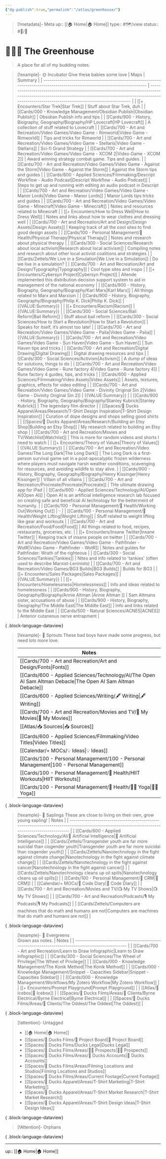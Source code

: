 ```yaml
---
{"dg-publish":true,"permalink":"/atlas/greenhouse/"}
---
```


>[!metadata]- Meta
>up:: [[🏠 Home\|🏠 Home]]
>type:: #🗺/view 
>status:: #📝/🌱 

# 👨🏻‍🌾 The Greenhouse
> A place for all of my budding notes.

> [!example]- 🌞 Incubator
> Give these babies some love
>  | Maps                                                                                                                         | Summary                                                                                                                                                                                                        |
> | ---------------------------------------------------------------------------------------------------------------------------- | -------------------------------------------------------------------------------------------------------------------------------------------------------------------------------------------------------------- |
> | [[+ Encounters/Star Trek\|Star Trek]]                                                                                     | Stuff about Star Trek, duh                                                                                                                                                                                     |
> | [[Cards/000 - Knowledge Management/Obsidian Publish\|Obsidian Publish]]                                                   | Obsidian Publish info and tips                                                                                                                                                                                 |
> | [[Cards/900 - History, Biography, Geography/Biography/HP Lovecraft\|HP Lovecraft]]                                        | A collection of stuff related to Lovecraft                                                                                                                                                                     |
> | [[Cards/700 - Art and Recreation/Video Games/Video Game - Rimworld\|Video Game - Rimworld]]                               | Tips and tricks for Rimworld                                                                                                                                                                                   |
> | [[Cards/700 - Art and Recreation/Video Games/Video Game - Stellaris\|Video Game - Stellaris]]                             | Sci-fi Grand Strategy                                                                                                                                                                                          |
> | [[Cards/700 - Art and Recreation/Video Games/Video Game - XCOM 2\|Video Game - XCOM 2]]                                   | Award winning strategy combat game. Tips and guides.                                                                                                                                                           |
> | [[Cards/700 - Art and Recreation/Video Games/Video Game - Against the Storm\|Video Game - Against the Storm]]             | Against the Storm tips and guides                                                                                                                                                                              |
> | [[Cards/600 - Applied Sciences/Filmmaking/Descript Workflow - Audio Podcast\|Descript Workflow - Audio Podcast]]          | Steps to get up and running with editing an audio podcast in Descript                                                                                                                                          |
> | [[Cards/700 - Art and Recreation/Video Games/Video Game - Manor Lords\|Video Game - Manor Lords]]                         | Manor Lords tips tricks and guides                                                                                                                                                                             |
> | [[Cards/700 - Art and Recreation/Video Games/Video Game - Minecraft\|Video Game - Minecraft]]                             | Notes and resources related to Minecraft                                                                                                                                                                       |
> | [[+ Encounters/How to Dress Well\|How to Dress Well]]                                                                     | Notes and links about how to wear clothes and dressing well                                                                                                                                                    |
> | [[Cards/700 - Art and Recreation/Art and Design/Design Assets\|Design Assets]]                                            | Keeping track of all the cool sites to find good design assets                                                                                                                                                 |
> | [[Cards/100 - Personal Management/💪 Health/Physical Therapy\|Physical Therapy]]                                          | Notes and research about physical therapy                                                                                                                                                                      |
> | [[Cards/300 - Social Sciences/Research about local activism\|Research about local activism]]                              | Compiling notes and research about other local activist coalitions and strategies                                                                                                                              |
> | [[Cards/Zettels/We Live in a Simulation\|We Live in a Simulation]]                                                        | Do we live in a simulation?                                                                                                                                                                                    |
> | [[Cards/700 - Art and Recreation/Art and Design/Typography\|Typography]]                                                  | Cool type sites and inspo                                                                                                                                                                                      |
> | [[+ Encounters/Cybersyn Project\|Cybersyn Project]]                                                                       | Allende implemented this distribution decision support system to aid in management of the national economy                                                                                                     |
> | [[Cards/900 - History, Biography, Geography/Biography/Karl Marx\|Karl Marx]]                                              | All things related to Marx and Marxism                                                                                                                                                                         |
> | [[Cards/900 - History, Biography, Geography/Biography/Philip K. Dick\|Philip K. Dick]]                                    | {{VALUE:Summary}}                                                                                                                                                                                              |
> | [[+ Encounters/Racism\|Racism]]                                                                                           | {{VALUE:Summary}}                                                                                                                                                                                              |
> | [[Cards/300 - Social Sciences/Bail Reform\|Bail Reform]]                                                                  | Stuff about bail reform                                                                                                                                                                                        |
> | [[Cards/300 - Social Sciences/How to Start a Revolution\|How to Start a Revolution]]                                      | Speaks for itself, it’s almost too late!                                                                                                                                                                       |
> | [[Cards/700 - Art and Recreation/Video Games/Video Game - Palia\|Video Game - Palia]]                                     | {{VALUE:Summary}}                                                                                                                                                                                              |
> | [[Cards/700 - Art and Recreation/Video Games/Video Game - Sun Haven\|Video Game - Sun Haven]]                             | Sun Haven tips and tricks                                                                                                                                                                                      |
> | [[Cards/700 - Art and Recreation/Digital Drawing\|Digital Drawing]]                                                       | Digital drawing resources and tips                                                                                                                                                                             |
> | [[Cards/300 - Social Sciences/Activism\|Activism]]                                                                        | A dump of ideas for solutions, things to do                                                                                                                                                                    |
> | [[Cards/700 - Art and Recreation/Video Games/Video Game - Rune factory 4\|Video Game - Rune factory 4]]                   | Rune factory 4 guides, tips, and tricks                                                                                                                                                                        |
> | [[Cards/600 - Applied Sciences/Filmmaking/Video Assets\|Video Assets]]                                                    | Assets, textures, graphics, effects for video editing                                                                                                                                                          |
> | [[Cards/700 - Art and Recreation/Video Games/Video Game - Divinity Original Sin 2\|Video Game - Divinity Original Sin 2]] | {{VALUE:Summary}}                                                                                                                                                                                              |
> | [[Cards/900 - History, Biography, Geography/Biography/Stanley Kubrick\|Stanley Kubrick]]                                  | The legendary film director                                                                                                                                                                                    |
> | [[Spaces/🦆 Ducks Apparel/Areas/Research/T-Shirt Design Inspiration\|T-Shirt Design Inspiration]]                         | Curation of dope designs and shops selling good shirts                                                                                                                                                         |
> | [[Spaces/🦆 Ducks Apparel/Areas/Research/Building an Etsy Shop\|Building an Etsy Shop]]                                   | My research related to building an Etsy shop                                                                                                                                                                   |
> | [[Cards/700 - Art and Recreation/Movies and TV/Watchlist\|Watchlist]]                                                     | This is more for random videos and shorts I need to watch                                                                                                                                                      |
> | [[+ Encounters/Theory of Values\|Theory of Values]]                                                                       | {{VALUE:Summary}}                                                                                                                                                                                              |
> | [[Cards/700 - Art and Recreation/Video Games/The Long Dark\|The Long Dark]]                                               | The Long Dark is a first-person survival game set in a post-apocalyptic frozen wilderness where players must navigate harsh weather conditions, scavenging for resources, and avoiding wildlife to stay alive. |
> | [[Cards/900 - History, Biography, Geography/Biography/Henry Kissinger\|Henry Kissinger]]                                  | Villain of all villains                                                                                                                                                                                        |
> | [[Cards/700 - Art and Recreation/Procreate/Procreate\|Procreate]]                                                         | THe ultimate drawing app for iPad                                                                                                                                                                              |
> | [[Cards/600 - Applied Sciences/Technology/AI/Open AI\|Open AI]]                                                           | Open AI is an artificial intelligence research lab focused on creating safe and beneficial AI technology for the betterment of humanity.                                                                       |
> | [[Cards/100 - Personal Management/💪 Health/Working Out\|Working Out]]                                                    | \-                                                                                                                                                                                                             |
> | [[Cards/100 - Personal Management/💪 Health/Weight Lifting\|Weight Lifting]]                                              | Stuff related to weight lifting like gear and workouts                                                                                                                                                         |
> | [[Cards/700 - Art and Recreation/Food/Food\|Food]]                                                                        | All things related to food, recipes, restaurants, groceries, etc.                                                                                                                                              |
> | [[+ Encounters/Insane Twitter\|Insane Twitter]]                                                                           | Keeping track of insane people on twitter                                                                                                                                                                      |
> | [[Cards/700 - Art and Recreation/Video Games/Video Game - Pathfinder - WotR\|Video Game - Pathfinder - WotR]]             | Notes and guides for Pathfinder: Wrath of the righteous                                                                                                                                                        |
> | [[Cards/300 - Social Sciences/Tankies\|Tankies]]                                                                          | Nites and info related to 'tankies' (often used to describe Marxist-Leninists)                                                                                                                                 |
> | [[Cards/700 - Art and Recreation/Video Games/BG3 Builds\|BG3 Builds]]                                                     | Builds for BG3                                                                                                                                                                                                 |
> | [[+ Encounters/Sales Packages\|Sales Packages]]                                                                           | {{VALUE:Summary}}                                                                                                                                                                                              |
> | [[+ Encounters/Homelessness\|Homelessness]]                                                                               | Info and ideas related to homelessness                                                                                                                                                                         |
> | [[Cards/900 - History, Biography, Geography/Biography/Annie Altman \|Annie Altman ]]                                      | Sam Altmans sister, accusations of abuse                                                                                                                                                                       |
> | [[Cards/900 - History, Biography, Geography/The Middle East\|The Middle East]]                                            | Info and links related to the Middle East                                                                                                                                                                      |
> | [[Cards/500 - Natural Sciences/ACNES\|ACNES]]                                                                             | Anterior cutaneous nerve entrapment                                                                                                                                                                            |
> 
{ .block-language-dataview}


> [!example]- 🌱 Sprouts
> These bad boys have made some progress, but need lots more love.
> 
>  | Notes                                                                                                            |
> | ---------------------------------------------------------------------------------------------------------------- |
> | [[Cards/700 - Art and Recreation/Art and Design/Fonts\|Fonts]]                                                |
> | [[Cards/600 - Applied Sciences/Technology/AI/The Open AI Sam Altman Debacle\|The Open AI Sam Altman Debacle]] |
> | [[Cards/600 - Applied Sciences/Writing/🖋 Writing\|🖋 Writing]]                                               |
> | [[Cards/700 - Art and Recreation/Movies and TV/🍿 My Movies\|🍿 My Movies]]                                   |
> | [[Atlas/📥 Sources\|📥 Sources]]                                                                              |
> | [[Cards/600 - Applied Sciences/Filmmaking/Video Titles\|Video Titles]]                                        |
> | [[Calendar/+ MOCs/💡 Ideas\|💡 Ideas]]                                                                        |
> | [[Cards/100 - Personal Management/100 - Personal Management\|100 - Personal Management]]                      |
> | [[Cards/100 - Personal Management/💪 Health/HIIT Workouts\|HIIT Workouts]]                                    |
> | [[Cards/100 - Personal Management/💪 Health/🧘‍♂️ Yoga\|🧘‍♂️ Yoga]]                                          |
> 
{ .block-language-dataview}

> [!example]- 🌿 Saplings 
> These are close to living on their own, grow young sapling!
>  | Notes                                                                                                                                           |
> | ----------------------------------------------------------------------------------------------------------------------------------------------- |
> | [[Cards/600 - Applied Sciences/Technology/AI/🤖 Artificial Intelligence\|🤖 Artificial Intelligence]]                                        |
> | [[Cards/Zettels/Transgender youth are far more suicidal than cisgender youth\|Transgender youth are far more suicidal than cisgender youth]] |
> | [[Cards/Zettels/Nanotechnology in the fight against climate change\|Nanotechnology in the fight against climate change]]                     |
> | [[Cards/Zettels/Nanotechnology in the fight against cancer\|Nanotechnology in the fight against cancer]]                                     |
> | [[Cards/Zettels/Nanotechnology cleans up oil spills\|Nanotechnology cleans up oil spills]]                                                   |
> | [[Cards/100 - Personal Management/👯 CRM\|👯 CRM]]                                                                                           |
> | [[Calendar/+ MOCs/🧪 Code Diary\|🧪 Code Diary]]                                                                                             |
> | [[Cards/700 - Art and Recreation/Movies and TV/📺 My TV Shows\|📺 My TV Shows]]                                                              |
> | [[Cards/700 - Art and Recreation/Podcasts/🎙 My Podcasts\|🎙 My Podcasts]]                                                                   |
> | [[Cards/Zettels/Computers are machines that do math and humans are not\|Computers are machines that do math and humans are not]]             |
> 
{ .block-language-dataview}

> [!example]- 🌲 Evergreens  
> Grown ass notes.
>  | Notes                                                                                              |
> | -------------------------------------------------------------------------------------------------- |
> | [[Cards/700 - Art and Recreation/Learn to Draw Infographic\|Learn to Draw Infographic]]         |
> | [[Cards/300 - Social Sciences/The Wheel of Privilege\|The Wheel of Privilege]]                  |
> | [[Cards/000 - Knowledge Management/The Konik Method\|The Konik Method]]                         |
> | [[Cards/000 - Knowledge Management/Snippet - Capacities Sidebar\|Snippet - Capacities Sidebar]] |
> | [[Cards/000 - Knowledge Management/Workflows/My Zotero Workflow\|My Zotero Workflow]]           |
> | [[+ Encounters/Prompt Playground\|Prompt Playground]]                                           |
> | [[Atlas/🧊 Icebox\|🧊 Icebox]]                                                                  |
> | [[Spaces/🦆 Ducks Films/Areas/🤑 Clients/Byrne Electrical/Byrne Electrical\|Byrne Electrical]]  |
> | [[Spaces/🦆 Ducks Films/Areas/🤑 Clients/The Oddest/The Oddest\|The Oddest]]                    |
> 
{ .block-language-dataview}




> [!attention]- Untagged
>  - [[🏠 Home\|🏠 Home]]
> - [[Spaces/🦆 Ducks Films/🌈 Project Board\|🌈 Project Board]]
> - [[Spaces/🦆 Ducks Films/Ducks Legal\|Ducks Legal]]
> - [[Spaces/🦆 Ducks Films/Areas/🤷‍♂️ Prospects\|🤷‍♂️ Prospects]]
> - [[Spaces/🦆 Ducks Films/Areas/👤 Ducks Accounts\|👤 Ducks Accounts]]
> - [[Spaces/🦆 Ducks Films/Areas/Filming Locations and Studios\|Filming Locations and Studios]]
> - [[Spaces/🦆 Ducks Films/Areas/Current Footage\|Current Footage]]
> - [[Spaces/🦆 Ducks Apparel/Areas/T-Shirt Marketing\|T-Shirt Marketing]]
> - [[Spaces/🦆 Ducks Apparel/Areas/T-Shirt Market Research\|T-Shirt Market Research]]
> - [[Spaces/🦆 Ducks Apparel/Areas/T-Shirt Design Ideas\|T-Shirt Design Ideas]]
> 
{ .block-language-dataview}

> [!Attention]- Orphans
>  
{ .block-language-dataview}



---

up:: [[🏠 Home\|🏠 Home]]
